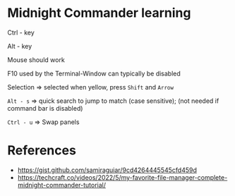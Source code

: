 # Midnight Commander learning

Ctrl - key

Alt - key

Mouse should work

F10 used by the Terminal-Window can typically be disabled

Selection => selected when yellow, press `Shift` and `Arrow`

`Alt - s` => quick search to jump to match (case sensitive); (not needed if command bar is disabled)

`Ctrl - u` => Swap panels


# References
- https://gist.github.com/samiraguiar/9cd4264445545cfd459d
- https://techcraft.co/videos/2022/5/my-favorite-file-manager-complete-midnight-commander-tutorial/
